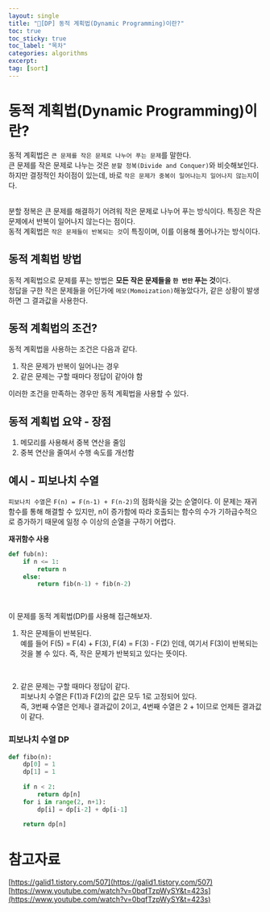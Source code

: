 ```yaml
---
layout: single
title: "📘[DP] 동적 계획법(Dynamic Programming)이란?"
toc: true
toc_sticky: true
toc_label: "목차"
categories: algorithms
excerpt:
tag: [sort]
---
```


# 동적 계획법(Dynamic Programming)이란?
동적 계획법은 `큰 문제를 작은 문제로 나누어 푸는 문제`를 말한다.  
큰 문제를 작은 문제로 나누는 것은 `분할 정복(Divide and Conquer)`와 비슷해보인다. 
하지만 결정적인 차이점이 있는데, 바로 `작은 문제가 중복이 일어나는지 일어나지 않는지`이다.  
<br>

분할 정복은 큰 문제를 해결하기 어려워 작은 문제로 나누어 푸는 방식이다. 특징은 작은 문제에서 반복이 일어나지 않는다는 점이다.  
동적 계획법은 `작은 문제들이 반복되는 것`이 특징이며, 이를 이용해 풀어나가는 방식이다.  

## 동적 계획법 방법
동적 계획법으로 문제를 푸는 방법은 **모든 작은 문제들을 `한 번만` 푸는 것**이다.  
정답을 구한 작은 문제들을 어딘가에 `메모(Momoization)`해놓았다가, 같은 상황이 발생하면 그 결과값을 사용한다.

## 동적 계획법의 조건?
동적 계획법을 사용하는 조건은 다음과 같다.
<br>

1. 작은 문제가 반복이 일어나는 경우  
2. 같은 문제는 구할 때마다 정답이 같아야 함  

이러한 조건을 만족하는 경우만 동적 계획법을 사용할 수 있다.  

## 동적 계획법 요약 - 장점
1. 메모리를 사용해서 중복 연산을 줄임  
2. 중복 연산을 줄여서 수행 속도를 개선함

## 예시 - 피보나치 수열
`피보나치 수열`은 `F(n) = F(n-1) + F(n-2)`의 점화식을 갖는 순열이다. 이 문제는 재귀 함수를 통해 해결할 수 있지만, n이 
증가함에 따라 호출되는 함수의 수가 기하급수적으로 증가하기 때문에 일정 수 이상의 순열을 구하기 어렵다.  

**재귀함수 사용**  
```python
def fub(n):
    if n <= 1:
        return n
    else:
        return fib(n-1) + fib(n-2)
```
<br>

이 문제를 동적 계획법(DP)를 사용해 접근해보자.  
1. 작은 문제들이 반복된다.  
예를 들어 F(5) = F(4) + F(3), F(4) = F(3) - F(2) 인데, 여기서 F(3)이 반복되는 것을 볼 수 있다.
즉, 작은 문제가 반복되고 있다는 뜻이다.  
<br>

2. 같은 문제는 구할 때마다 정답이 같다.  
피보나치 수열은 F(1)과 F(2)의 값은 모두 1로 고정되어 있다.  
즉, 3번째 수열은 언제나 결과값이 2이고, 4번째 수열은 2 + 1이므로 언제든 결과값이 같다.  

### 피보나치 수열 DP
```python
def fibo(n):
    dp[0] = 1
    dp[1] = 1
    
    if n < 2:
        return dp[n]
    for i in range(2, n+1):
        dp[i] = dp[i-2] + dp[i-1]
    
    return dp[n]
```

# 참고자료
[https://galid1.tistory.com/507](https://galid1.tistory.com/507)  
[https://www.youtube.com/watch?v=0bqfTzpWySY&t=423s](https://www.youtube.com/watch?v=0bqfTzpWySY&t=423s)  
